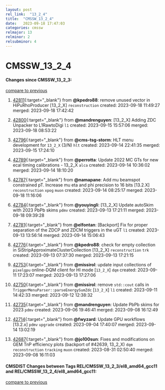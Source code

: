 ```yaml
---
layout: post
rel_link:  "13_2_4"
title:  "CMSSW_13_2_4"
date:   2023-09-18 17:47:03
categories: cmssw
relmajor: 13
relminor: 2
relsubminor: 4
---
```


# CMSSW_13_2_4
#### Changes since CMSSW_13_2_3:
[compare to previous](https://github.com/cms-sw/cmssw/compare/CMSSW_13_2_3...CMSSW_13_2_4)



1. [42811](http://github.com/cms-sw/cmssw/pull/42811){:target="_blank"}  from **@kpedro88**: remove unused vector in HiPuRhoProducer [13_2_X] `reconstruction` created: 2023-09-18 11:49:27 merged: 2023-09-18 17:42:42

2. [42800](http://github.com/cms-sw/cmssw/pull/42800){:target="_blank"}  from **@mandrenguyen**: [13_2_X] Adding ZDC Unpacker to L1RawtoDigi `l1` created: 2023-09-15 15:57:06 merged: 2023-09-18 08:53:22

3. [42796](http://github.com/cms-sw/cmssw/pull/42796){:target="_blank"}  from **@cms-tsg-storm**: HLT menu development for `13_2_X` (3/N) `hlt` created: 2023-09-14 22:41:35 merged: 2023-09-15 17:24:10

4. [42789](http://github.com/cms-sw/cmssw/pull/42789){:target="_blank"}  from **@perrotta**: Update 2022 MC GTs for new ecal timing calibrations - 13_2_X `alca` created: 2023-09-14 10:36:02 merged: 2023-09-14 18:10:20

5. [42787](http://github.com/cms-sw/cmssw/pull/42787){:target="_blank"}  from **@namapane**: Add mu beamspot constrained pT. Increase mu eta and phi precision to 16 bits [13.2.X] `reconstruction` `xpog` `muon` created: 2023-09-14 08:25:17 merged: 2023-09-18 11:16:06

6. [42784](http://github.com/cms-sw/cmssw/pull/42784){:target="_blank"}  from **@youyingli**: [13_2_X] Update autoSkim with 2023 PbPb skims `pdmv` created: 2023-09-13 17:21:11 merged: 2023-09-18 09:39:28

7. [42781](http://github.com/cms-sw/cmssw/pull/42781){:target="_blank"}  from **@elfontan**: [Backport] Fix for proper separation of the ZDCP and ZDCM triggers in the uGT `l1` created: 2023-09-13 13:56:14 merged: 2023-09-14 15:06:43

8. [42776](http://github.com/cms-sw/cmssw/pull/42776){:target="_blank"}  from **@kpedro88**: check for empty collection in SiStripApproximateClusterCollection [13_2_X] `reconstruction` `trk` created: 2023-09-13 07:37:30 merged: 2023-09-13 17:21:15

9. [42753](http://github.com/cms-sw/cmssw/pull/42753){:target="_blank"}  from **@missirol**: update input collections of `pixelgpu` online-DQM client for HI mode [`13_2_X`] `dqm` created: 2023-09-11 17:23:07 merged: 2023-09-13 17:27:06

10. [42750](http://github.com/cms-sw/cmssw/pull/42750){:target="_blank"}  from **@missirol**: remove `std::cout` calls in `TriggerMenuParser::parseEnergySumZdc` [`13_2_X`] `l1` created: 2023-09-11 14:42:33 merged: 2023-09-12 12:38:32

11. [42735](http://github.com/cms-sw/cmssw/pull/42735){:target="_blank"}  from **@mandrenguyen**: Update PbPb skims for 2023 `pdmv` created: 2023-09-06 19:46:41 merged: 2023-09-08 16:12:49

12. [42714](http://github.com/cms-sw/cmssw/pull/42714){:target="_blank"}  from **@fwyzard**: Update GPU workflows [13.2.x] `pdmv` `upgrade` created: 2023-09-04 17:40:07 merged: 2023-09-14 13:02:19

13. [42687](http://github.com/cms-sw/cmssw/pull/42687){:target="_blank"}  from **@jo100sun**: Fixes and modifications on GEM TnP efficiency plots (backport of #42639, 13_2_X) `dqm` `reconstruction` `tracking` `muon` created: 2023-08-31 02:50:40 merged: 2023-09-08 16:11:03

#### CMSDIST Changes between Tags REL/CMSSW_13_2_3/el8_amd64_gcc11 and REL/CMSSW_13_2_4/el8_amd64_gcc11:
[compare to previous](https://github.com/cms-sw/cmsdist/compare/REL/CMSSW_13_2_3/el8_amd64_gcc11...REL/CMSSW_13_2_4/el8_amd64_gcc11)


